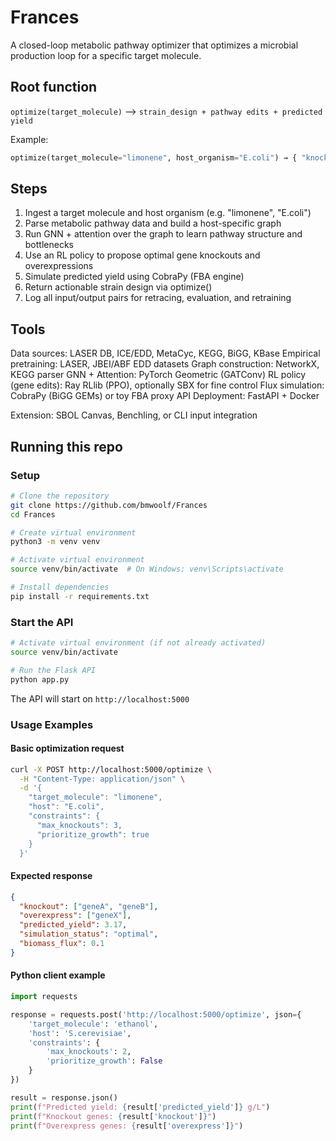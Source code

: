 # Frances
A closed-loop metabolic pathway optimizer that optimizes a microbial production loop for a specific target molecule.

## Root function 
`optimize(target_molecule)` --> `strain_design + pathway edits + predicted yield`

Example:
```python
optimize(target_molecule="limonene", host_organism="E.coli") → { "knockout": [geneX], "overexpress": [geneY], "yield": 12.3 g/L }
```

## Steps
1. Ingest a target molecule and host organism (e.g. "limonene", "E.coli")
2. Parse metabolic pathway data and build a host-specific graph
3. Run GNN + attention over the graph to learn pathway structure and bottlenecks
4. Use an RL policy to propose optimal gene knockouts and overexpressions
5. Simulate predicted yield using CobraPy (FBA engine)
6. Return actionable strain design via optimize()
7. Log all input/output pairs for retracing, evaluation, and retraining

## Tools
Data sources: LASER DB, ICE/EDD, MetaCyc, KEGG, BiGG, KBase
Empirical pretraining: LASER, JBEI/ABF EDD datasets
Graph construction: NetworkX, KEGG parser
GNN + Attention: PyTorch Geometric (GATConv)
RL policy (gene edits): Ray RLlib (PPO), optionally SBX for fine control
Flux simulation: CobraPy (BiGG GEMs) or toy FBA proxy
API Deployment: FastAPI + Docker

Extension: SBOL Canvas, Benchling, or CLI input integration

## Running this repo

### Setup
```bash
# Clone the repository
git clone https://github.com/bmwoolf/Frances
cd Frances

# Create virtual environment
python3 -m venv venv

# Activate virtual environment
source venv/bin/activate  # On Windows: venv\Scripts\activate

# Install dependencies
pip install -r requirements.txt
```

### Start the API
```bash
# Activate virtual environment (if not already activated)
source venv/bin/activate

# Run the Flask API
python app.py
```

The API will start on `http://localhost:5000`

### Usage Examples

#### Basic optimization request
```bash
curl -X POST http://localhost:5000/optimize \
  -H "Content-Type: application/json" \
  -d '{
    "target_molecule": "limonene",
    "host": "E.coli",
    "constraints": {
      "max_knockouts": 3,
      "prioritize_growth": true
    }
  }'
```

#### Expected response
```json
{
  "knockout": ["geneA", "geneB"],
  "overexpress": ["geneX"],
  "predicted_yield": 3.17,
  "simulation_status": "optimal",
  "biomass_flux": 0.1
}
```

#### Python client example
```python
import requests

response = requests.post('http://localhost:5000/optimize', json={
    'target_molecule': 'ethanol',
    'host': 'S.cerevisiae',
    'constraints': {
        'max_knockouts': 2,
        'prioritize_growth': False
    }
})

result = response.json()
print(f"Predicted yield: {result['predicted_yield']} g/L")
print(f"Knockout genes: {result['knockout']}")
print(f"Overexpress genes: {result['overexpress']}")
```
